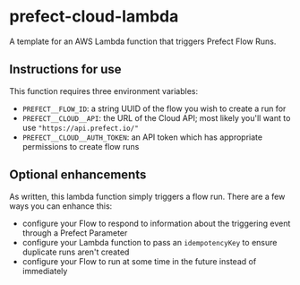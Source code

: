 # prefect-cloud-lambda

A template for an AWS Lambda function that triggers Prefect Flow Runs.

## Instructions for use

This function requires three environment variables:
- `PREFECT__FLOW_ID`: a string UUID of the flow you wish to create a run for
- `PREFECT__CLOUD__API`: the URL of the Cloud API; most likely you'll want to use `"https://api.prefect.io/"`
- `PREFECT__CLOUD__AUTH_TOKEN`: an API token which has appropriate permissions to create flow runs

## Optional enhancements

As written, this lambda function simply triggers a flow run.  There are a few ways you can enhance this:

- configure your Flow to respond to information about the triggering event through a Prefect Parameter
- configure your Lambda function to pass an `idempotencyKey` to ensure duplicate runs aren't created
- configure your Flow to run at some time in the future instead of immediately
